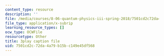```yaml
---
content_type: resource
description: ''
file: /media/courses/8-06-quantum-physics-iii-spring-2018/7501cd2c72da4a79b15bc149e45df568_N9f0MIzNcmI.srt
file_type: application/x-subrip
learning_resource_types: []
ocw_type: OCWFile
resourcetype: Other
title: 3play caption file
uid: 7501cd2c-72da-4a79-b15b-c149e45df568
---
```

